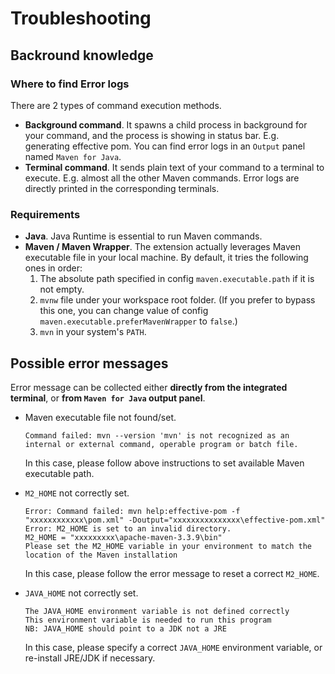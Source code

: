 # Troubleshooting

## Backround knowledge

### Where to find Error logs

There are 2 types of command execution methods.
* **Background command**. It spawns a child process in background for your command, and the process is showing in status bar. E.g. generating effective pom. You can find error logs in an `Output` panel named `Maven for Java`.
* **Terminal command**. It sends plain text of your command to a terminal to execute. E.g. almost all the other Maven commands. Error logs are directly printed in the corresponding terminals.
  
### Requirements

* **Java**. Java Runtime is essential to run Maven commands.
* **Maven / Maven Wrapper**. The extension actually leverages Maven executable file in your local machine. By default, it tries the following ones in order:
  1. The absolute path specified in config `maven.executable.path` if it is not empty.
  2. `mvnw` file under your workspace root folder. (If you prefer to bypass this one, you can change value of config `maven.executable.preferMavenWrapper` to `false`.)
  3. `mvn` in your system's `PATH`.

## Possible error messages
Error message can be collected either **directly from the integrated terminal**, or **from `Maven for Java` output panel**.

* Maven executable file not found/set.
    ```
    Command failed: mvn --version 'mvn' is not recognized as an internal or external command, operable program or batch file.
    ```
    In this case, please follow above instructions to set available Maven executable path.

* `M2_HOME` not correctly set.
    ```
    Error: Command failed: mvn help:effective-pom -f "xxxxxxxxxxxx\pom.xml" -Doutput="xxxxxxxxxxxxxxx\effective-pom.xml"
    Error: M2_HOME is set to an invalid directory. 
    M2_HOME = "xxxxxxxxx\apache-maven-3.3.9\bin" 
    Please set the M2_HOME variable in your environment to match the 
    location of the Maven installation
    ```
    In this case, please follow the error message to reset a correct `M2_HOME`.

* `JAVA_HOME` not correctly set.
    ```
    The JAVA_HOME environment variable is not defined correctly
    This environment variable is needed to run this program
    NB: JAVA_HOME should point to a JDK not a JRE
    ```
    In this case, please specify a correct `JAVA_HOME` environment variable, or re-install JRE/JDK if necessary.